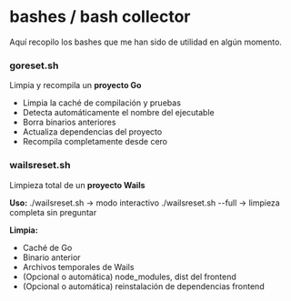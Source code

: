 # bashes / bash collector

Aquí recopilo los bashes que me han sido de utilidad en algún momento.

### goreset.sh
Limpia y recompila un **proyecto Go**
- Limpia la caché de compilación y pruebas
- Detecta automáticamente el nombre del ejecutable
- Borra binarios anteriores
- Actualiza dependencias del proyecto
- Recompila completamente desde cero

### wailsreset.sh
Limpieza total de un **proyecto Wails**

**Uso:**
    ./wailsreset.sh          → modo interactivo
    ./wailsreset.sh --full   → limpieza completa sin preguntar

**Limpia:**
- Caché de Go
- Binario anterior
- Archivos temporales de Wails
- (Opcional o automática) node_modules, dist del frontend
- (Opcional o automática) reinstalación de dependencias frontend
